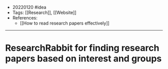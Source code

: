 - 20220120 #idea
- Tags: [[Research]], [[Website]]
- References:
	- [[How to read research papers effectively]]

---

# ResearchRabbit for finding research papers based on interest and groups